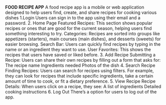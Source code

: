 **FOOD RECIPE APP**
A food recipe app is a mobile or web application designed to help users find, create, and share recipes for cooking various dishes
1.Login
 Users can sign in to the app using their email and a password. 
2. Home Page
Featured Recipes: This section shows popular recipes or ones that are good for the current season, helping users find something interesting to try.
Categories: Recipes are sorted into groups like appetizers (starters), main courses (main dishes), and desserts (sweets) for easier browsing.
Search Bar: Users can quickly find recipes by typing in the name or an ingredient they want to use.
User Favorites: This shows the recipes that users have saved or liked before.
3. Add Recipe
Submitting a Recipe: Users can share their own recipes by filling out a form that asks for:
The recipe name
Ingredients needed
Photos of the dish
4. Search Recipe
Finding Recipes: Users can search for recipes using filters. For example, they can look for recipes that include specific ingredients, take a certain amount of time to cook, or fit a dietary preference.
5. View Recipe
Recipe Details: When users click on a recipe, they see:
A list of ingredients
Detailed cooking instructions
6. Log Out
 There’s a option for users to log out of the app.


